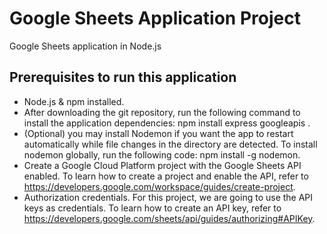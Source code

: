 # Google Sheets Application Project
Google Sheets application in Node.js

## Prerequisites to run this application
 - Node.js & npm installed.
 - After downloading the git repository, run the following command to install the application dependencies: 
    npm install express googleapis .
- (Optional) you may install Nodemon if you want the app to restart automatically while file changes in the directory are detected. To install nodemon globally, run the following code: 
    npm install -g nodemon.
- Create a Google Cloud Platform project with the Google Sheets API enabled. To learn how to create a project and enable the API, refer to https://developers.google.com/workspace/guides/create-project.
- Authorization credentials. For this project, we are going to use the API keys as credentials. To learn how to create an API key, refer to https://developers.google.com/sheets/api/guides/authorizing#APIKey.

